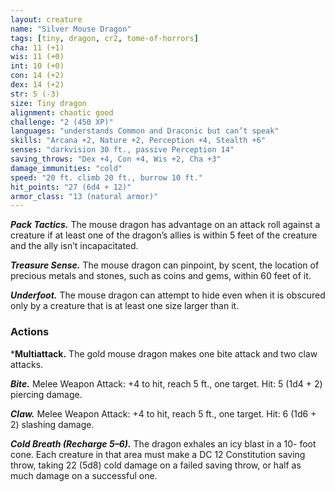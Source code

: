```yaml
---
layout: creature
name: "Silver Mouse Dragon"
tags: [tiny, dragon, cr2, tome-of-horrors]
cha: 11 (+1)
wis: 11 (+0)
int: 10 (+0)
con: 14 (+2)
dex: 14 (+2)
str: 5 (-3)
size: Tiny dragon
alignment: chaotic good
challenge: "2 (450 XP)"
languages: "understands Common and Draconic but can’t speak"
skills: "Arcana +2, Nature +2, Perception +4, Stealth +6"
senses: "darkvision 30 ft., passive Perception 14"
saving_throws: "Dex +4, Con +4, Wis +2, Cha +3"
damage_immunities: "cold"
speed: "20 ft. climb 20 ft., burrow 10 ft."
hit_points: "27 (6d4 + 12)"
armor_class: "13 (natural armor)"
---
```


***Pack Tactics.*** The mouse dragon has advantage on an attack roll against
a creature if at least one of the dragon’s allies is within 5 feet of the creature
and the ally isn’t incapacitated.

***Treasure Sense.*** The mouse dragon can pinpoint, by scent, the location
of precious metals and stones, such as coins and gems, within 60 feet of it.

***Underfoot.*** The mouse dragon can attempt to hide even when it is
obscured only by a creature that is at least one size larger than it.

### Actions

***Multiattack.** The gold mouse dragon makes one bite attack and two
claw attacks.

***Bite.*** Melee Weapon Attack: +4 to hit, reach 5 ft., one target. Hit: 5 (1d4 + 2) piercing damage.

***Claw.*** Melee Weapon Attack: +4 to hit, reach 5 ft., one target. Hit: 6
(1d6 + 2) slashing damage.

***Cold Breath (Recharge 5–6).*** The dragon exhales an icy blast in a 10-
foot cone. Each creature in that area must make a DC 12 Constitution
saving throw, taking 22 (5d8) cold damage on a failed saving throw, or
half as much damage on a successful one.
